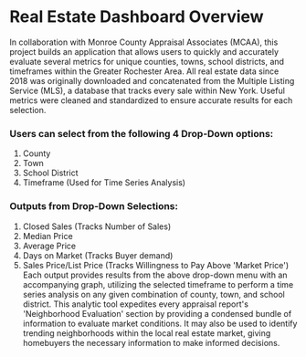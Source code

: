 # Real Estate Dashboard Overview
In collaboration with Monroe County Appraisal Associates (MCAA), this project builds an application that allows users to quickly and accurately evaluate several metrics for unique counties, towns, school districts, and timeframes within the Greater Rochester Area. All real estate data since 2018 was originally downloaded and concatenated from the Multiple Listing Service (MLS), a database that tracks every sale within New York. Useful metrics were cleaned and standardized to ensure accurate results for each selection. 
### Users can select from the following 4 Drop-Down options:
1. County
2. Town
3. School District
4. Timeframe (Used for Time Series Analysis)
### Outputs from Drop-Down Selections:
1. Closed Sales (Tracks Number of Sales)
2. Median Price
3. Average Price
4. Days on Market (Tracks Buyer demand)
5. Sales Price/List Price (Tracks Willingness to Pay Above 'Market Price')
Each output provides results from the above drop-down menu with an accompanying graph, utilizing the selected timeframe to perform a time series analysis on any given combination of county, town, and school district. This analytic tool expedites every appraisal report's 'Neighborhood Evaluation' section by providing a condensed bundle of information to evaluate market conditions. It may also be used to identify trending neighborhoods within the local real estate market, giving homebuyers the necessary information to make informed decisions.

